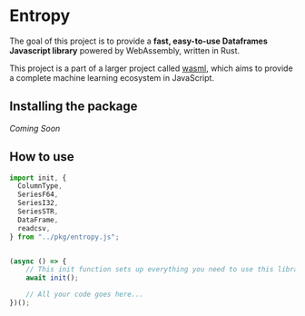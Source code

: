 # Entropy

The goal of this project is to provide a **fast, easy-to-use Dataframes
Javascript library** powered by WebAssembly, written in Rust.

This project is a part of a larger project called [wasml](https://www.github.com/ml-wasm),
which aims to provide a complete machine learning ecosystem in JavaScript.

## Installing the package

_Coming Soon_

## How to use

```js
import init, {
  ColumnType,  
  SeriesF64,
  SeriesI32,
  SeriesSTR,
  DataFrame,
  readcsv,
} from "../pkg/entropy.js";


(async () => {
    // This init function sets up everything you need to use this library
    await init();

    // All your code goes here...
})();
```


